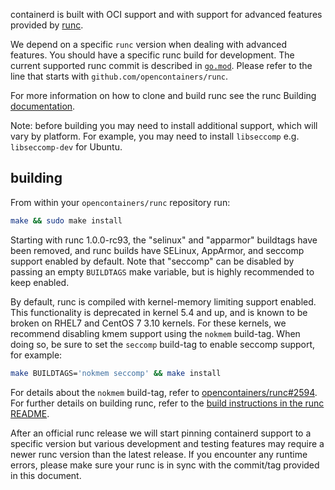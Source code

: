 containerd is built with OCI support and with support for advanced features provided by [runc](https://github.com/opencontainers/runc).

We depend on a specific `runc` version when dealing with advanced features.  You should have a specific runc build for development.  The current supported runc commit is described in [`go.mod`](../go.mod). Please refer to the line that starts with `github.com/opencontainers/runc`.

For more information on how to clone and build runc see the runc Building [documentation](https://github.com/opencontainers/runc#building).

Note: before building you may need to install additional support, which will vary by platform. For example, you may need to install `libseccomp` e.g. `libseccomp-dev` for Ubuntu.

## building

From within your `opencontainers/runc` repository run:

```bash
make && sudo make install
```

Starting with runc 1.0.0-rc93, the "selinux" and "apparmor" buildtags have been
removed, and runc builds have SELinux, AppArmor, and seccomp support enabled
by default. Note that "seccomp" can be disabled by passing an empty `BUILDTAGS`
make variable, but is highly recommended to keep enabled.

By default, runc is compiled with kernel-memory limiting support enabled. This
functionality is deprecated in kernel 5.4 and up, and is known to be broken on
RHEL7 and CentOS 7 3.10 kernels. For these kernels, we recommend disabling kmem
support using the `nokmem` build-tag. When doing so, be sure to set the `seccomp`
build-tag to enable seccomp support, for example:

```sh
make BUILDTAGS='nokmem seccomp' && make install
```

For details about the `nokmem` build-tag, refer to [opencontainers/runc#2594](https://github.com/opencontainers/runc/pull/2594).
For further details on building runc, refer to the [build instructions in the runc README](https://github.com/opencontainers/runc#building).

After an official runc release we will start pinning containerd support to a specific version but various development and testing features may require a newer runc version than the latest release.  If you encounter any runtime errors, please make sure your runc is in sync with the commit/tag provided in this document.

